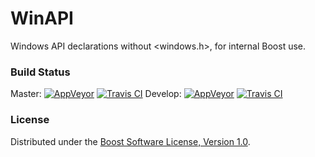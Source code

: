 WinAPI
======

Windows API declarations without &lt;windows.h&gt;, for internal Boost use.

### Build Status

Master: [![AppVeyor](https://ci.appveyor.com/api/projects/status/dkb233de24u30x9a/branch/master?svg=true)](https://ci.appveyor.com/project/Lastique/winapi/branch/master) [![Travis CI](https://travis-ci.org/boostorg/winapi.svg?branch=master)](https://travis-ci.org/boostorg/winapi)
Develop: [![AppVeyor](https://ci.appveyor.com/api/projects/status/dkb233de24u30x9a/branch/develop?svg=true)](https://ci.appveyor.com/project/Lastique/winapi/branch/develop) [![Travis CI](https://travis-ci.org/boostorg/winapi.svg?branch=develop)](https://travis-ci.org/boostorg/winapi)

### License

Distributed under the [Boost Software License, Version 1.0](http://boost.org/LICENSE_1_0.txt).
